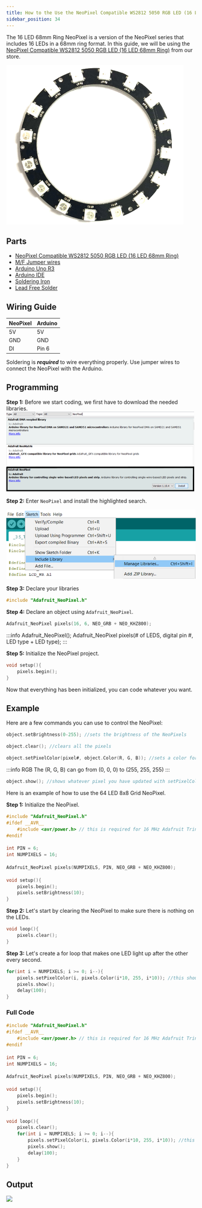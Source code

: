 ```yaml
---
title: How to the Use the NeoPixel Compatible WS2812 5050 RGB LED (16 LED 68mm Ring)
sidebar_position: 34
---
```


The 16 LED 68mm Ring NeoPixel is a version of the NeoPixel series that includes 16 LEDs in a 68mm ring format. In this guide, we will be using the [NeoPixel Compatible WS2812 5050 RGB LED (16 LED 68mm Ring)](https://www.canadarobotix.com/products/2738) from our store.

![](/img/docs/product_guide/2738_01.png)

## Parts
* [NeoPixel Compatible WS2812 5050 RGB LED (16 LED 68mm Ring)](https://www.canadarobotix.com/products/2738)
* [M/F Jumper wires](https://www.canadarobotix.com/collections/cables-wires-and-connectors/products/1162)
* [Arduino Uno R3](https://www.canadarobotix.com/products/60)
* [Arduino IDE](https://www.arduino.cc/en/software)
* [Soldering Iron](https://www.canadarobotix.com/products/2852)
* [Lead Free Solder](https://www.canadarobotix.com/products/964)

## Wiring Guide
|NeoPixel|Arduino|
|---|---|
|5V|5V|
|GND|GND|
|DI|Pin 6|

Soldering is **_required_** to wire everything properly. Use jumper wires to connect the NeoPixel with the Arduino.

## Programming

**Step 1:** Before we start coding, we first have to download the needed libraries.
![](/img/docs/product_guide/2737_01.png)

**Step 2:** Enter `NeoPixel` and install the highlighted search.

![](/img/docs/product_guide/2631_03.png)

**Step 3:** Declare your libraries

```c
#include "Adafruit_NeoPixel.h"
```

**Step 4:** Declare an object using `Adafruit_NeoPixel`.

```c
Adafruit_NeoPixel pixels(16, 6, NEO_GRB + NEO_KHZ800);
```

:::info Adafruit_NeoPixel();
Adafruit_NeoPixel pixels(# of LEDS, digital pin #, LED type + LED type);
:::

**Step 5:** Initialize the NeoPixel project.

```c
void setup(){
    pixels.begin();
}
```

Now that everything has been initialized, you can code whatever you want.

## Example

Here are a few commands you can use to control the NeoPixel:

```c
object.setBrightness(0-255); //sets the brightness of the NeoPixels
```

```c
object.clear(); //clears all the pixels
```

```c
object.setPixelColor(pixel#, object.Color(R, G, B)); //sets a color for a specific pixel
```
:::info RGB
The (R, G, B) can go from (0, 0, 0) to (255, 255, 255)
:::

```c
object.show(); //shows whatever pixel you have updated with setPixelColor
```

Here is an example of how to use the 64 LED 8x8 Grid NeoPixel.

**Step 1:** Initialize the NeoPixel.

```c
#include "Adafruit_NeoPixel.h"
#ifdef __AVR__
    #include <avr/power.h> // this is required for 16 MHz Adafruit Trinket
#endif

int PIN = 6;
int NUMPIXELS = 16;

Adafruit_NeoPixel pixels(NUMPIXELS, PIN, NEO_GRB + NEO_KHZ800);

void setup(){
    pixels.begin();
    pixels.setBrightness(10);
}
```

**Step 2:** Let's start by clearing the NeoPixel to make sure there is nothing on the LEDs.

```c
void loop(){
    pixels.clear();
}
```

**Step 3:** Let's create a for loop that makes one LED light up after the other every second.

```c
for(int i = NUMPIXELS; i >= 0; i--){
    pixels.setPixelColor(i, pixels.Color(i*10, 255, i*10)); //this should cause a light blue color to slowly turn light green
    pixels.show();
    delay(100);
}
```

### Full Code

```c
#include "Adafruit_NeoPixel.h"
#ifdef __AVR__
    #include <avr/power.h> // this is required for 16 MHz Adafruit Trinket
#endif

int PIN = 6;
int NUMPIXELS = 16;

Adafruit_NeoPixel pixels(NUMPIXELS, PIN, NEO_GRB + NEO_KHZ800);

void setup(){
    pixels.begin();
    pixels.setBrightness(10);
}

void loop(){
    pixels.clear();
    for(int i = NUMPIXELS; i >= 0; i--){
        pixels.setPixelColor(i, pixels.Color(i*10, 255, i*10)); //this should cause a light blue color to slowly turn light green
        pixels.show();
        delay(100);
    }
}
```

## Output

![](/img/docs/product_guide/2738_01.gif)